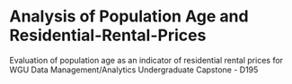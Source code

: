 # Analysis of Population Age and Residential-Rental-Prices
Evaluation of population age as an indicator of residential rental prices for WGU Data Management/Analytics Undergraduate Capstone - D195
